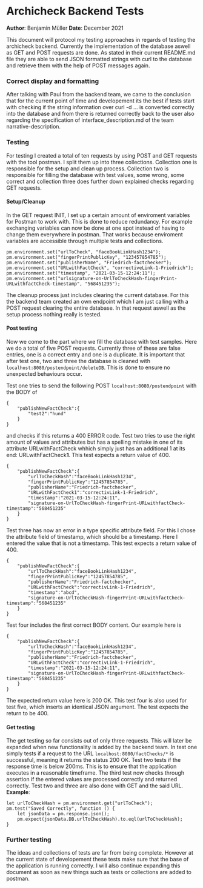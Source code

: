 # Archicheck Backend Tests
**Author**: Benjamin Müller
**Date**: December 2021

This document will protocol my testing approaches in regards of testing the archicheck backend. Currently the implementation of the database aswell as GET and POST requests are done. As stated in their current README.md file they are able to send JSON formatted strings with curl to the database and retrieve them with the help of POST messages again.

### Correct display and formatting
After talking with Paul from the backend team, we came to the conclusion that for the current point of time and developement its the best if tests start with checking if the string information over curl -d ... is converted correctly into the database and from there is returned correctly back to the user also regarding the specification of interface_description.md of the team narrative-description.

### Testing
For testing I created a total of ten requests by using POST and GET requests with the tool postman. I split them up into three collections. Collection one is responsible for the setup and clean up process.  Collection two is responsible for filling the database with test values, some wrong, some correct and collection three does further down explained checks regarding GET requests.

#### Setup/Cleanup
In the GET request INIT, I set up a certain amount of enviroment variables for Postman to work with. This is done to reduce redundancy. For example exchanging variables can now be done at one spot instead of having to change them everywhere in postman. That works because enviroment variables are accessible through multiple tests and collections.
```
pm.environment.set("urlToCheck", "faceBookLinkHash1234");
pm.environment.set("fingerPrintPublicKey", "123457854785");
pm.environment.set("publisherName", "Friedrich-factchecker");
pm.environment.set("URLwithFactCheck", "correctiveLink-1-Friedrich");
pm.environment.set("timestamp", "2021-03-15-12:24:11");
pm.environment.set("urlsignature-on-UrlToCheckHash-fingerPrint-URLwithfactCheck-timestamp", "568451235");
```
The cleanup process just includes clearing the current database. For this the backend team created an own endpoint which I am just calling with a POST request clearing the entire database. In that request aswell as the setup process nothing really is tested.

#### Post testing
Now we come to the part where we fill the database with test samples. Here we do a total of five POST requests. Currently three of these are false entries, one is a correct entry and one is a duplicate. It is important that after test one, two and three the database is cleaned with `localhost:8080/postendpoint/deleteDB`. This is done to ensure no unexpected behaviours occur.

Test one tries to send the following POST `localhost:8080/postendpoint` with the BODY of
```
{
    "publishNewFactCheck":{
        "test2":"hund"
    }
}
```
and checks if this returns a 400 ERROR code. Test two tries to use the right amount of values and attributes but has a spelling mistake in one of its attribute URLwithFactCheck whhich simply just has an additional 1 at its end: URLwithFactCheck**1**. This test expects a return value of 400.
```
{
    "publishNewFactCheck":{
        "urlToCheckHash":"faceBookLinkHash1234", 
        "fingerPrintPublicKey":"12457854785",
        "publisherName":"Friedrich-factchecker", 
        "URLwithFactCheck1":"correctivLink-1-Friedrich", 
        "timestamp":"2021-03-15-12:24:11", 
        "signature-on-UrlToCheckHash-fingerPrint-URLwithfactCheck-timestamp":"568451235"
    }
}
```
Test three has now an error in a type specific attribute field. For this I chose the attribute field of timestamp, which should be a timestamp. Here I entered the value that is not a timestamp. This test expects a return value of 400.
```
{
    "publishNewFactCheck":{
        "urlToCheckHash":"faceBookLinkHash1234", 
        "fingerPrintPublicKey":"12457854785",
        "publisherName":"Friedrich-factchecker", 
        "URLwithFactCheck":"correctivLink-1-Friedrich", 
        "timestamp":"abcd", 
        "signature-on-UrlToCheckHash-fingerPrint-URLwithfactCheck-timestamp":"568451235"
    }
}
```
Test four includes the first correct BODY content. Our example here is
```
{
    "publishNewFactCheck":{
        "urlToCheckHash":"faceBookLinkHash1234", 
        "fingerPrintPublicKey":"12457854785",
        "publisherName":"Friedrich-factchecker", 
        "URLwithFactCheck":"correctivLink-1-Friedrich", 
        "timestamp":"2021-03-15-12:24:11", 
        "signature-on-UrlToCheckHash-fingerPrint-URLwithfactCheck-timestamp":"568451235"
    }
}
```
The expected return value here is 200 OK. This test four is also used for test five, which inserts an identical JSON argument. The test expects the return to be 400.

#### Get testing
The get testing so far consists out of only three requests. This will later be expanded when new functionality is added by the backend team.
In test one simply tests if a request to the URL `localhost:8080/factChecks/*` is successful, meaning it returns the status 200 OK. Test two tests if the response time is below 200ms. This is to ensure that the application executes in a reasonable timeframe. The third test now checks through assertion if the entered values are processed correctly and returned correctly. Test two and three are also done with GET and the said URL.
**Example**:
```
let urlToCheckHash = pm.environment.get("urlToCheck");
pm.test("Saved Correctly", function () {
    let jsonData = pm.response.json();
    pm.expect(jsonData.DB.urlToCheckHash).to.eql(urlToCheckHash);
}
```
### Further testing
The ideas and collections of tests are far from being complete. However at the current state of developement these tests make sure that the base of the application is running correctly. I will also continue expanding this document as soon as new things such as tests or collections are added to postman.